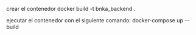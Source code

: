 
crear el contenedor
docker build -t bnka_backend .

ejecutar el contenedor con el siguiente comando:
docker-compose up --build


